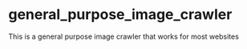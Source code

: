 # general_purpose_image_crawler
This is a general purpose image crawler that works for most websites

